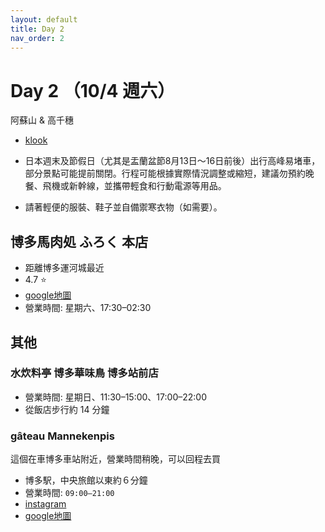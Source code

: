 ```yaml
---
layout: default
title: Day 2
nav_order: 2
---
```


Day 2 （10/4 週六）
========
阿蘇山 & 高千穗
* [klook](https://www.klook.com/zh-TW/activity/141664-mt-aso-kusasenrigahama-takachiho-gorge-takachiho-river-boat-ride-tour/?spm=SearchResult.SearchResult_LIST&clickId=96ab25c54c)
* 日本週末及節假日（尤其是盂蘭盆節8月13日～16日前後）出行高峰易堵車，部分景點可能提前關閉。行程可能根據實際情況調整或縮短，建議勿預約晚餐、飛機或新幹線，並攜帶輕食和行動電源等用品。

* 請著輕便的服裝、鞋子並自備禦寒衣物（如需要）。

## 博多馬肉処 ふろく 本店
* 距離博多運河城最近
* 4.7 ⭐
* [google地圖](https://maps.app.goo.gl/5dTHL4FNH2m2KunX9)
* 營業時間: 星期六、17:30–02:30


## 其他 
### 水炊料亭 博多華味鳥 博多站前店 
* 營業時間: 星期日、11:30–15:00、17:00–22:00
* 從飯店步行約 14 分鐘


### gâteau Mannekenpis
這個在車博多車站附近，營業時間稍晚，可以回程去買
* 博多駅，中央旅館以東約６分鐘
* 營業時間: `09:00–21:00`
* [instagram](https://www.instagram.com/gateau_mannekenpis/)
* [google地圖](https://maps.app.goo.gl/FYnLzqHNFFTK9tEr7)